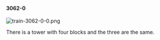 #### 3062-0
![train-3062-0-0.png](https://github.com/lil-lab/nlvr/raw/master/nlvr/train/images/22/train-3062-0-0.png "train-3062-0-0.png")

There is a tower with four blocks and the three are the same.